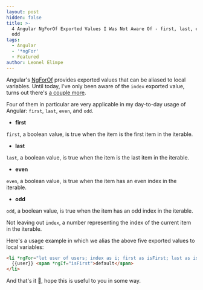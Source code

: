 ```yaml
---
layout: post
hidden: false
title: >-
  4 Angular NgForOf Exported Values I Was Not Aware Of - first, last, even, and
  odd
tags:
  - Angular
  - '*ngFor'
  - Featured
author: Leonel Elimpe
---
```

Angular's [NgForOf](https://angular.io/api/common/NgForOf) provides exported values that can be aliased to local variables. Until today, I've only been aware of the `index` exported value, turns out there's [a couple more](https://angular.io/api/common/NgForOf#local-variables).

Four of them in particular are very applicable in my day-to-day usage of Angular: `first`, `last`, `even`, and `odd`.

* **first**

`first`, a boolean value, is true when the item is the first item in the iterable.

* **last**

`last`, a boolean value, is true when the item is the last item in the iterable.

* **even**

`even`, a boolean value, is true when the item has an even index in the iterable.

* **odd**

`odd`, a boolean value, is true when the item has an odd index in the iterable.

Not leaving out `index`, a number representing the index of the current item in the iterable.

Here's a usage example in which we alias the above five exported values to local variables:

```html
<li *ngFor="let user of users; index as i; first as isFirst; last as isLast; even as isEven; odd as isOdd">
  {{user}} <span *ngIf="isFirst">default</span>
</li>
```

And that's it 🙂, hope this is useful to you in some way.
